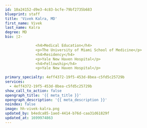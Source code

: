 ```yaml
---
id: 10a24152-d9e3-4c83-bcfe-79bf2735b683
blueprint: staff
title: 'Vivek Kalra, MD'
first_name: Vivek
last_name: Kalra
degree: MD
bio: |2-

              <h4>Medical Education</h4>
              <p>The University of Miami School of Medicine</p>
              <h4>Residency</h4>
              <p>Yale New Haven Hospital</p>
              <h4>Fellowship</h4>
              <p>Yale New Haven Hospital</p>
          
primary_specialty: 4eff4372-19f5-453d-8bea-c5fd5c25729b
services:
  - 4eff4372-19f5-453d-8bea-c5fd5c25729b
show_call_to_action: false
opengraph_title: '{{ meta_title }}'
opengraph_description: '{{ meta_description }}'
noindex: false
image: hh-vivek-kalra.png
updated_by: b4edca85-1aed-4414-b76d-caa31d61829f
updated_at: 1699974863
---
```

